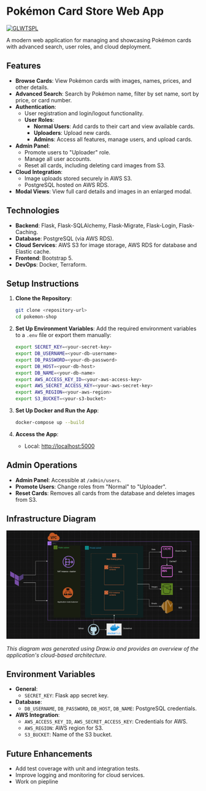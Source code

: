 # Pokémon Card Store Web App

[![GLWTSPL](https://img.shields.io/badge/GLWTS-Public_License-red.svg)](LICENSE)

A modern web application for managing and showcasing Pokémon cards with advanced search, user roles, and cloud deployment.

## Features
- **Browse Cards**: View Pokémon cards with images, names, prices, and other details.
- **Advanced Search**: Search by Pokémon name, filter by set name, sort by price, or card number.
- **Authentication**:
  - User registration and login/logout functionality.
  - **User Roles**:
    - **Normal Users**: Add cards to their cart and view available cards.
    - **Uploaders**: Upload new cards.
    - **Admins**: Access all features, manage users, and upload cards.
- **Admin Panel**:
  - Promote users to "Uploader" role.
  - Manage all user accounts.
  - Reset all cards, including deleting card images from S3.
- **Cloud Integration**:
  - Image uploads stored securely in AWS S3.
  - PostgreSQL hosted on AWS RDS.
- **Modal Views**: View full card details and images in an enlarged modal.

## Technologies
- **Backend**: Flask, Flask-SQLAlchemy, Flask-Migrate, Flask-Login, Flask-Caching.
- **Database**: PostgreSQL (via AWS RDS).
- **Cloud Services**: AWS S3 for image storage, AWS RDS for database and Elastic cache.
- **Frontend**: Bootstrap 5.
- **DevOps**: Docker, Terraform.

## Setup Instructions

1. **Clone the Repository**:
    ```bash
    git clone <repository-url>
    cd pokemon-shop
    ```

2. **Set Up Environment Variables**:
    Add the required environment variables to a `.env` file or export them manually:
    ```bash
    export SECRET_KEY=<your-secret-key>
    export DB_USERNAME=<your-db-username>
    export DB_PASSWORD=<your-db-password>
    export DB_HOST=<your-db-host>
    export DB_NAME=<your-db-name>
    export AWS_ACCESS_KEY_ID=<your-aws-access-key>
    export AWS_SECRET_ACCESS_KEY=<your-aws-secret-key>
    export AWS_REGION=<your-aws-region>
    export S3_BUCKET=<your-s3-bucket>
    ```

3. **Set Up Docker and Run the App**:
    ```bash
    docker-compose up --build
    ```

4. **Access the App**:
    - Local: [http://localhost:5000](http://localhost:5000)

## Admin Operations
- **Admin Panel**: Accessible at `/admin/users`.
- **Promote Users**: Change roles from "Normal" to "Uploader".
- **Reset Cards**: Removes all cards from the database and deletes images from S3.

## Infrastructure Diagram
![Infrastructure Diagram](infrastructure.png)

*This diagram was generated using Draw.io and provides an overview of the application's cloud-based architecture.*

## Environment Variables
- **General**:
  - `SECRET_KEY`: Flask app secret key.
- **Database**:
  - `DB_USERNAME`, `DB_PASSWORD`, `DB_HOST`, `DB_NAME`: PostgreSQL credentials.
- **AWS Integration**:
  - `AWS_ACCESS_KEY_ID`, `AWS_SECRET_ACCESS_KEY`: Credentials for AWS.
  - `AWS_REGION`: AWS region for S3.
  - `S3_BUCKET`: Name of the S3 bucket.

## Future Enhancements
- Add test coverage with unit and integration tests.
- Improve logging and monitoring for cloud services.
- Work on piepline

